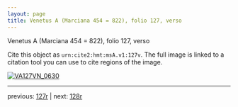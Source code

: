 ```yaml
---
layout: page
title: Venetus A (Marciana 454 = 822), folio 127, verso
---
```


Venetus A (Marciana 454 = 822), folio 127, verso

Cite this object as `urn:cite2:hmt:msA.v1:127v`.  The full image is linked to a citation tool you can use to cite regions of the image.

[![VA127VN_0630](http://www.homermultitext.org/iipsrv?IIIF=/project/homer/pyramidal/deepzoom/hmt/vaimg/2017a/VA127VN_0630.tif/full/800,/0/default.jpg)](http://www.homermultitext.org/ict2/?urn=urn:cite2:hmt:vaimg.2017a:VA127VN_0630) 

---

previous:  [127r](../127r/) | next: [128r](../128r/)